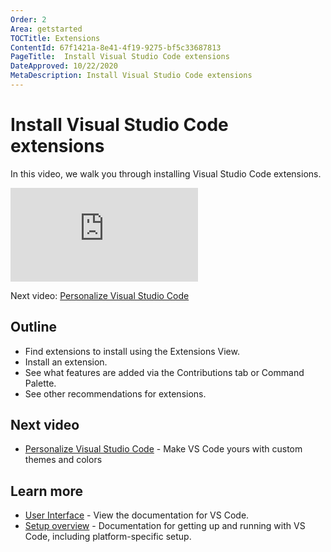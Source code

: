 ```yaml
---
Order: 2
Area: getstarted
TOCTitle: Extensions
ContentId: 67f1421a-8e41-4f19-9275-bf5c33687813
PageTitle:  Install Visual Studio Code extensions
DateApproved: 10/22/2020
MetaDescription: Install Visual Studio Code extensions
---
```

# Install Visual Studio Code extensions

In this video, we walk you through installing Visual Studio Code extensions.

<iframe src="https://www.youtube-nocookie.com/embed/SKcZ3cwX8lA" frameborder="0" frameborder="0" allow="accelerometer; autoplay; encrypted-media; gyroscope; picture-in-picture" allowfullscreen title="Unlock the power of VS Code's extensions"></iframe>

Next video: [Personalize Visual Studio Code](/learn/get-started/personalize.md)

## Outline

* Find extensions to install using the Extensions View.
* Install an extension.
* See what features are added via the Contributions tab or Command Palette.
* See other recommendations for extensions.

## Next video

* [Personalize Visual Studio Code](/learn/get-started/personalize.md) - Make VS Code yours with custom themes and colors

## Learn more

* [User Interface](/docs/getstarted/userinterface.md) - View the documentation for VS Code.
* [Setup overview](/docs/setup/setup-overview.md) - Documentation for getting up and running with VS Code, including platform-specific setup.
